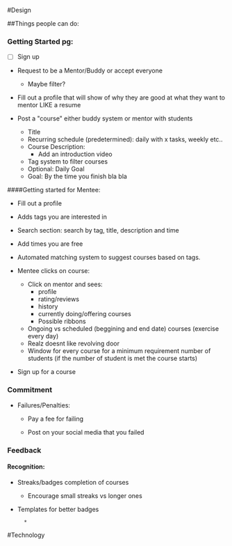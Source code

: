 #Design

##Things people can do:

### Getting Started pg:

* [ ] Sign up

* Request to be a Mentor/Buddy or accept everyone
    * Maybe filter?

* Fill out a profile that will show of why they are good at what they want to mentor LIKE a resume

* Post a "course" either buddy system or mentor with students
    * Title
    * Recurring schedule (predetermined): daily with x tasks, weekly etc..
    * Course Description:
        * Add an introduction video
    * Tag system to filter courses
    * Optional: Daily Goal
    * Goal: By the time you finish bla bla

####Getting started for Mentee:

* Fill out a profile

* Adds tags you are interested in

* Search section: search by tag, title, description and time

* Add times you are free

* Automated matching system to suggest courses based on tags.

* Mentee clicks on course: 
    * Click on mentor and sees: 
        * profile
        * rating/reviews
        * history
        * currently doing/offering courses
        * Possible ribbons
    * Ongoing vs scheduled (beggining and end date) courses (exercise every day)
    * Realz doesnt like revolving door
    * Window for every course for a minimum requirement number of students (if the number of student is met the     course starts)

* Sign up for a course
            

### Commitment

* Failures/Penalties:
    * Pay a fee for failing

    * Post on your social media that you failed

### Feedback

#### Recognition:

* Streaks/badges completion of courses
    * Encourage small streaks vs longer ones

* Templates for better badges










        *

#Technology